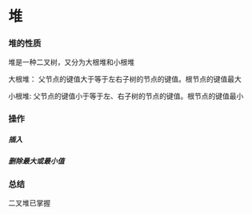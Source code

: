 # 堆



### 堆的性质

堆是一种二叉树，又分为大根堆和小根堆

大根堆： 父节点的键值大于等于左右子树的节点的键值。根节点的键值最大

小根堆:  父节点的键值小于等于左、右子树的节点的键值。根节点的键值最小



### 操作

##### 插入

##### 删除最大或最小值





### 总结

二叉堆已掌握